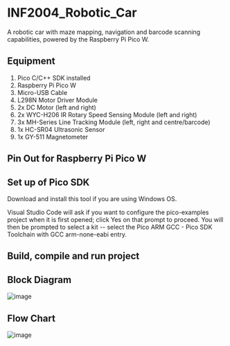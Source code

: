 # INF2004_Robotic_Car
A robotic car with maze mapping, navigation and barcode scanning capabilities, powered by the Raspberry Pi Pico W.
## Equipment
1. Pico C/C++ SDK installed
2. Raspberry Pi Pico W
3. Micro-USB Cable
4. L298N Motor Driver Module
5. 2x DC Motor (left and right)
6. 2x WYC-H206 IR Rotary Speed Sensing Module (left and right)
7. 3x MH-Series Line Tracking Module (left, right and centre/barcode)
8. 1x HC-SR04 Ultrasonic Sensor
9. 1x GY-511 Magnetometer
## Pin Out for Raspberry Pi Pico W
## Set up of Pico SDK
Download and install this tool if you are using Windows OS.

Visual Studio Code will ask if you want to configure the pico-examples project when it is first opened; click Yes on that prompt to proceed. You will then be prompted to select a kit -- select the Pico ARM GCC - Pico SDK Toolchain with GCC arm-none-eabi entry.

## Build, compile and run project

## Block Diagram
![image](https://github.com/limcheehean/INF2004_Robotic_Car/assets/35133370/d978c355-1fe3-474b-acdd-8aaa2dfe0434)
## Flow Chart
![image](https://github.com/limcheehean/INF2004_Robotic_Car/assets/35133370/764a51b6-fb15-4833-935e-1e46288d6947)

